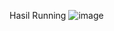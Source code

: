 Hasil Running 
![image](https://github.com/user-attachments/assets/810f2ee8-6f74-4f43-af1f-08d8d10d6a64)
